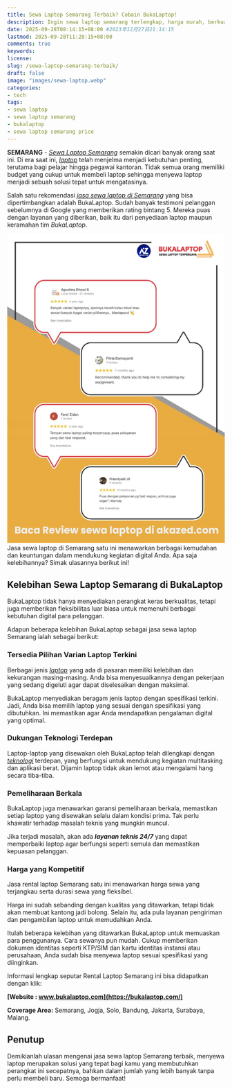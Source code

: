 ```yaml
---
title: Sewa Laptop Semarang Terbaik? Cobain BukaLaptop!
description: Ingin sewa laptop semarang terlengkap, harga murah, berkualitas dan terpercaya? cobain deh bukalaptop. Salah satu jasa layanan sewa laptop Semarang terbaik. Yuk, simak ulasan lengkapnya!
date: 2025-09-28T08:14:15+08:00 #2023年12月27日21:14:15
lastmod: 2025-09-28T11:28:15+08:00 
comments: true
keywords: 
license: 
slug: /sewa-laptop-semarang-terbaik/
draft: false 
image: "images/sewa-laptop.webp"
categories:
- tech
tags:
- sewa laptop
- sewa laptop semarang
- bukalaptop
- sewa laptop semarang price
---
```

**SEMARANG** - *[Sewa Laptop Semarang](https://bukalaptop.com/sewa-laptop-semarang)* semakin dicari banyak orang saat ini. Di era saat ini, *[laptop](/categories/tech/)* telah menjelma menjadi kebutuhan penting, terutama bagi pelajar hingga pegawai kantoran. Tidak semua orang memiliki budget yang cukup untuk membeli laptop sehingga menyewa laptop menjadi sebuah solusi tepat untuk mengatasinya.

Salah satu rekomendasi *[jasa sewa laptop di Semarang](/sewa-laptop-semarang-terbaik/)* yang bisa dipertimbangkan adalah BukaLaptop. Sudah banyak testimoni pelanggan sebelumnya di Google yang memberikan rating bintang 5. Mereka puas dengan layanan yang diberikan, baik itu dari penyediaan laptop maupun keramahan tim *BukaLaptop*.

![review bukalaptop semarang apakah terpercaya](images/review-bukalaptop.webp)
Jasa sewa laptop di Semarang satu ini menawarkan berbagai kemudahan dan keuntungan dalam mendukung kegiatan digital Anda. Apa saja kelebihannya? Simak ulasannya berikut ini!

## Kelebihan Sewa Laptop Semarang di BukaLaptop
BukaLaptop tidak hanya menyediakan perangkat keras berkualitas, tetapi juga memberikan fleksibilitas luar biasa untuk memenuhi berbagai kebutuhan digital para pelanggan.

Adapun beberapa kelebihan BukaLaptop sebagai jasa sewa laptop Semarang ialah sebagai berikut:

### Tersedia Pilihan Varian Laptop Terkini
Berbagai jenis *[laptop](/)* yang ada di pasaran memiliki kelebihan dan kekurangan masing-masing. Anda bisa menyesuaikannya dengan pekerjaan yang sedang digeluti agar dapat diselesaikan dengan maksimal.

BukaLaptop menyediakan beragam jenis laptop dengan spesifikasi terkini. Jadi, Anda bisa memilih laptop yang sesuai dengan spesifikasi yang dibutuhkan. Ini memastikan agar Anda mendapatkan pengalaman digital yang optimal.

### Dukungan Teknologi Terdepan
Laptop-laptop yang disewakan oleh BukaLaptop telah dilengkapi dengan *[teknologi](/categories/tech/)* terdepan, yang berfungsi untuk mendukung kegiatan multitasking dan aplikasi berat. Dijamin laptop tidak akan lemot atau mengalami hang secara tiba-tiba.

### Pemeliharaan Berkala
BukaLaptop juga menawarkan garansi pemeliharaan berkala, memastikan setiap laptop yang disewakan selalu dalam kondisi prima. Tak perlu khawatir terhadap masalah teknis yang mungkin muncul.

Jika terjadi masalah, akan ada ***layanan teknis 24/7*** yang dapat memperbaiki laptop agar berfungsi seperti semula dan memastikan kepuasan pelanggan.

### Harga yang Kompetitif
Jasa rental laptop Semarang satu ini menawarkan harga sewa yang terjangkau serta durasi sewa yang fleksibel.

Harga ini sudah sebanding dengan kualitas yang ditawarkan, tetapi tidak akan membuat kantong jadi bolong. Selain itu, ada pula layanan pengiriman dan pengambilan laptop untuk memudahkan Anda.

Itulah beberapa kelebihan yang ditawarkan BukaLaptop untuk memuaskan para penggunanya. Cara sewanya pun mudah. Cukup memberikan dokumen identitas seperti KTP/SIM dan kartu identitas instansi atau perusahaan, Anda sudah bisa menyewa laptop sesuai spesifikasi yang diinginkan.

Informasi lengkap seputar Rental Laptop Semarang ini bisa didapatkan dengan klik:

**[Website  : www.bukalaptop.com](https://bukalaptop.com/)**

**Coverage Area:**  Semarang, Jogja, Solo, Bandung, Jakarta, Surabaya, Malang.

## Penutup

Demikianlah ulasan mengenai jasa sewa laptop Semarang terbaik, menyewa laptop merupakan solusi yang tepat bagi kamu yang membutuhkan perangkat ini secepatnya, bahkan dalam jumlah yang lebih banyak tanpa perlu membeli baru. Semoga bermanfaat!
